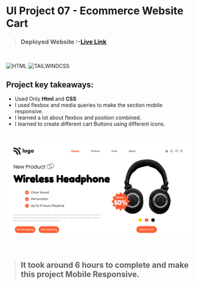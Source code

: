# UI Project 07 - Ecommerce Website Cart

> ### **Deployed Website** :-[Live Link](https://ui-project-7.netlify.app/)
<br>

![HTML](https://img.shields.io/badge/Html-5-E34F26?style=for-the-badge&logo=HTML5)
![TAILWINDCSS](https://img.shields.io/badge/Css-3-06B6D4?style=for-the-badge&logo=css3)

## Project key takeaways:

  - Used Only **Html** and **CSS**
  - I used flexbox and media queries to make the section mobile responsive.
  - I learned a lot about flexbox and position combined.
  - I learned to create different cart Buttons using different icons.

  <br>

![Project-Image](image-07.png)

<br>

> ## It took around 6 hours to complete and make this project **Mobile** Responsive.

